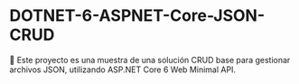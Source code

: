 # DOTNET-6-ASPNET-Core-JSON-CRUD
🦄 Este proyecto es una muestra de una solución CRUD base para gestionar archivos JSON, utilizando ASP.NET Core 6 Web Minimal API.
